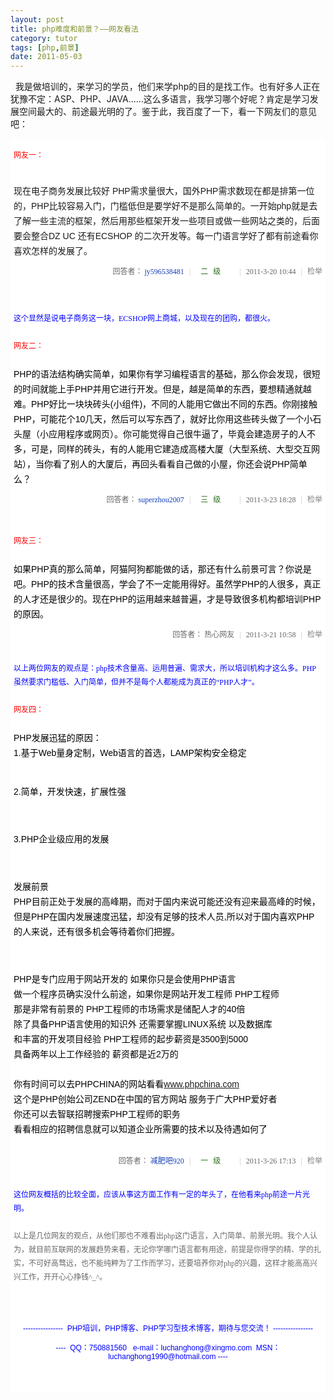 ```yaml
---
layout: post
title: php难度和前景？——网友看法
category: tutor
tags: [php,前景]
date: 2011-05-03
---
```

<p>&nbsp;&nbsp;我是做培训的，来学习的学员，他们来学php的目的是找工作。也有好多人正在犹豫不定：ASP、PHP、JAVA......这么多语言，我学习哪个好呢？肯定是学习发展空间最大的、前途最光明的了。鉴于此，我百度了一下，看一下网友们的意见吧：</p>
<div style="background-color: rgb(255, 255, 255); padding-top: 5px; padding-right: 5px; padding-bottom: 5px; padding-left: 5px; margin-top: 0px; margin-right: 0px; margin-bottom: 0px; margin-left: 0px; font-family: Arial, Verdana, sans-serif; font-size: 12px; ">
<p><span style="color: rgb(255, 0, 0); ">网友一：</span></p>
<p>&nbsp;</p>
<div class="content" style="margin-bottom: 5px; zoom: 1; ">
<pre class="reply-text mb10" id="content-645284465" style="margin-top: 0px; margin-right: 0px; margin-bottom: 10px; margin-left: 0px; padding-top: 0px; padding-right: 0px; padding-bottom: 0px; padding-left: 0px; font-family: Arial; white-space: pre-wrap; word-wrap: break-word; zoom: 1; "><div class="content" style="margin-bottom: 5px; zoom: 1; "><pre class="reply-text mb10" id="content-645284465" style="margin-top: 0px; margin-right: 0px; margin-bottom: 10px; margin-left: 0px; padding-top: 0px; padding-right: 0px; padding-bottom: 0px; padding-left: 0px; font-family: Arial; white-space: pre-wrap; word-wrap: break-word; zoom: 1; "><span class="Apple-style-span" style="font-family: arial, 宋体, sans-serif; white-space: normal; font-size: 14px; line-height: 24px; "><div class="content" style="margin-bottom: 5px; zoom: 1; "><pre class="reply-text mb10" id="content-645284465" style="margin-top: 0px; margin-right: 0px; margin-bottom: 10px; margin-left: 0px; padding-top: 0px; padding-right: 0px; padding-bottom: 0px; padding-left: 0px; font-family: Arial; white-space: pre-wrap; word-wrap: break-word; zoom: 1; ">
现在电子商务发展比较好 PHP需求量很大，国外PHP需求数现在都是排第一位的，PHP比较容易入门，门槛低但是要学好不是那么简单的。一开始php就是去了解一些主流的框架，然后用那些框架开发一些项目或做一些网站之类的，后面要会整合DZ UC 还有ECSHOP 的二次开发等。每一门语言学好了都有前途看你喜欢怎样的发展了。 </pre>
</div>
<div class="details align-r clf" style="font-size: 12px; line-height: 22px; color: rgb(102, 102, 102); font-family: tahoma; vertical-align: middle; text-align: right; zoom: 1; clear: both; "><span class="gray" style="color: rgb(102, 102, 102); ">回答者：</span>&nbsp;<a log="replyer.username.click" href="http://passport.baidu.com/?business&amp;aid=6&amp;un=jy596538481#2" target="_blank" uid="7b366a793539363533383438318202" uname="jy596538481" class="user-name" style="text-decoration: none; vertical-align: baseline; color: rgb(19, 61, 182); ">jy596538481</a>&nbsp;<span class="v-split" style="color: rgb(193, 193, 193); margin-top: 0px; margin-right: 5px; margin-bottom: 0px; margin-left: 5px; ">|</span>&nbsp;<a log="bestreplyer.icon.grade" class="i-grade i-grade-2 i-star-1" title="采纳率：9%" target="_blank" href="http://www.baidu.com/search/zhidao_help.html#如何选择头衔" style="text-decoration: none; background-image: url(http://img.baidu.com/img/iknow/grade.gif); background-attachment: initial; background-origin: initial; background-clip: initial; background-color: initial; display: inline-block; width: 62px; height: 18px; line-height: 18px; letter-spacing: 8px; text-align: left; font-size: 12px; text-indent: 8px; vertical-align: baseline; color: rgb(37, 110, 22); background-position: 0px -23px; background-repeat: no-repeat no-repeat; ">二级</a>&nbsp;<span class="v-split" style="color: rgb(193, 193, 193); margin-top: 0px; margin-right: 5px; margin-bottom: 0px; margin-left: 5px; ">|</span>&nbsp;<span>2011-3-20 10:44</span>&nbsp;<span class="v-split" style="color: rgb(193, 193, 193); margin-top: 0px; margin-right: 5px; margin-bottom: 0px; margin-left: 5px; ">|</span>&nbsp;<span class="accuse-link"><a href="http://zhidao.baidu.com/question/239883312.html?an=3&amp;si=1#" log="panel.accuse.click" style="text-decoration: none; vertical-align: baseline; color: gray; ">检举</a></span></div>
</span></pre>
</div>
</pre>
</div>
<div class="details align-r clf" style="font-size: 12px; line-height: 22px; color: rgb(102, 102, 102); font-family: tahoma; vertical-align: middle; zoom: 1; clear: both; text-align: left; "><span style="color: rgb(0, 0, 255); ">这个显然是说电子商务这一块，ECSHOP网上商城，以及现在的团购，都很火。</span></div>
<div class="details align-r clf" style="font-size: 12px; line-height: 22px; color: rgb(102, 102, 102); font-family: tahoma; vertical-align: middle; zoom: 1; clear: both; text-align: left; ">&nbsp;</div>
<div class="details align-r clf" style="font-size: 12px; line-height: 22px; color: rgb(102, 102, 102); font-family: tahoma; vertical-align: middle; zoom: 1; clear: both; text-align: left; "><span style="color: rgb(255, 0, 0); ">网友二：</span><br />
<br />
<span class="Apple-style-span" style="color: rgb(0, 0, 0); font-family: arial, 宋体, sans-serif; line-height: 24px; font-size: 14px; ">
<div class="content" style="margin-bottom: 5px; zoom: 1; ">
<pre class="reply-text mb10" id="content-649106530" style="margin-top: 0px; margin-right: 0px; margin-bottom: 10px; margin-left: 0px; padding-top: 0px; padding-right: 0px; padding-bottom: 0px; padding-left: 0px; font-family: Arial; white-space: pre-wrap; word-wrap: break-word; zoom: 1; ">
PHP的语法结构确实简单，如果你有学习编程语言的基础，那么你会发现，很短的时间就能上手PHP并用它进行开发。但是，越是简单的东西，要想精通就越难。PHP好比一块块砖头(小组件)，不同的人能用它做出不同的东西。你刚接触PHP，可能花个10几天，然后可以写东西了，就好比你用这些砖头做了一个小石头屋（小应用程序或网页）。你可能觉得自己很牛逼了，毕竟会建造房子的人不多，可是，同样的砖头，有的人能用它建造成高楼大厦（大型系统、大型交互网站），当你看了别人的大厦后，再回头看看自己做的小屋，你还会说PHP简单么？ </pre>
</div>
<div class="details align-r clf" style="font-size: 12px; line-height: 22px; color: rgb(102, 102, 102); font-family: tahoma; vertical-align: middle; text-align: right; zoom: 1; clear: both; "><span class="gray" style="color: rgb(102, 102, 102); ">回答者：</span>&nbsp;<a log="replyer.username.click" href="http://passport.baidu.com/?business&amp;aid=6&amp;un=superzhou2007#2" target="_blank" uid="fde873757065727a686f75323030377507" uname="superzhou2007" class="user-name" style="text-decoration: none; vertical-align: baseline; color: rgb(19, 61, 182); ">superzhou2007</a>&nbsp;<span class="v-split" style="color: rgb(193, 193, 193); margin-top: 0px; margin-right: 5px; margin-bottom: 0px; margin-left: 5px; ">|</span>&nbsp;<a log="bestreplyer.icon.grade" class="i-grade i-grade-3 i-star-5" title="采纳率：44%" target="_blank" href="http://www.baidu.com/search/zhidao_help.html#如何选择头衔" style="text-decoration: none; background-image: url(http://img.baidu.com/img/iknow/grade.gif); background-attachment: initial; background-origin: initial; background-clip: initial; background-color: initial; display: inline-block; width: 62px; height: 18px; line-height: 18px; letter-spacing: 8px; text-align: left; font-size: 12px; text-indent: 8px; vertical-align: baseline; color: rgb(37, 110, 22); background-position: 0px -115px; background-repeat: no-repeat no-repeat; ">三级</a>&nbsp;<span class="v-split" style="color: rgb(193, 193, 193); margin-top: 0px; margin-right: 5px; margin-bottom: 0px; margin-left: 5px; ">|</span>&nbsp;<span>2011-3-23 18:28</span>&nbsp;<span class="v-split" style="color: rgb(193, 193, 193); margin-top: 0px; margin-right: 5px; margin-bottom: 0px; margin-left: 5px; ">|</span>&nbsp;<span class="accuse-link"><a href="http://zhidao.baidu.com/question/239883312.html?an=3&amp;si=1#" log="panel.accuse.click" style="text-decoration: none; vertical-align: baseline; color: gray; ">检举</a></span></div>
<div class="details align-r clf" style="font-size: 12px; line-height: 22px; color: rgb(102, 102, 102); font-family: tahoma; vertical-align: middle; text-align: right; zoom: 1; clear: both; ">&nbsp;</div>
</span></div>
<div class="details align-r clf" style="font-size: 12px; line-height: 22px; color: rgb(102, 102, 102); font-family: tahoma; vertical-align: middle; zoom: 1; clear: both; text-align: left; ">&nbsp;</div>
<div class="details align-r clf" style="font-size: 12px; line-height: 22px; color: rgb(102, 102, 102); font-family: tahoma; vertical-align: middle; zoom: 1; clear: both; text-align: left; "><span style="color: rgb(255, 0, 0); ">网友三：</span><span style="color: rgb(0, 0, 255); "><br />
<br type="_moz" />
</span>
<div class="content" style="margin-bottom: 5px; zoom: 1; ">
<pre class="reply-text mb10" id="content-646256604" style="margin-top: 0px; margin-right: 0px; margin-bottom: 10px; margin-left: 0px; padding-top: 0px; padding-right: 0px; padding-bottom: 0px; padding-left: 0px; font-family: Arial; white-space: pre-wrap; word-wrap: break-word; zoom: 1; "><span class="Apple-style-span" style="color: rgb(0, 0, 0); font-family: arial, 宋体, sans-serif; line-height: 24px; white-space: normal; font-size: 14px; "><div class="content" style="margin-bottom: 5px; zoom: 1; "><pre class="reply-text mb10" id="content-646256604" style="margin-top: 0px; margin-right: 0px; margin-bottom: 10px; margin-left: 0px; padding-top: 0px; padding-right: 0px; padding-bottom: 0px; padding-left: 0px; font-family: Arial; white-space: pre-wrap; word-wrap: break-word; zoom: 1; ">
如果PHP真的那么简单，阿猫阿狗都能做的话，那还有什么前景可言？你说是吧。PHP的技术含量很高，学会了不一定能用得好。虽然学PHP的人很多，真正的人才还是很少的。现在PHP的运用越来越普遍，才是导致很多机构都培训PHP的原因。 </pre>
</div>
<div class="details align-r clf" style="font-size: 12px; line-height: 22px; color: rgb(102, 102, 102); font-family: tahoma; vertical-align: middle; text-align: right; zoom: 1; clear: both; "><span class="gray" style="color: rgb(102, 102, 102); ">回答者：</span>&nbsp;热心网友&nbsp;<span class="v-split" style="color: rgb(193, 193, 193); margin-top: 0px; margin-right: 5px; margin-bottom: 0px; margin-left: 5px; ">|</span>&nbsp;<span>2011-3-21 10:58</span>&nbsp;<span class="v-split" style="color: rgb(193, 193, 193); margin-top: 0px; margin-right: 5px; margin-bottom: 0px; margin-left: 5px; ">|</span>&nbsp;<span class="accuse-link"><a href="http://zhidao.baidu.com/question/239883312.html?an=3&amp;si=1#" log="panel.accuse.click" style="text-decoration: none; vertical-align: baseline; color: gray; ">检举</a></span></div>
</span></pre>
</div>
<div class="details align-r clf" style="font-size: 12px; line-height: 22px; color: rgb(102, 102, 102); font-family: tahoma; vertical-align: middle; text-align: right; zoom: 1; clear: both; ">&nbsp;</div>
<div class="details align-r clf" style="font-size: 12px; line-height: 22px; color: rgb(102, 102, 102); font-family: tahoma; vertical-align: middle; zoom: 1; clear: both; text-align: left; "><span style="color: rgb(0, 0, 255); "><span class="accuse-link">以上两位网友的观点是：php技术含量高、运用普遍、需求大，所以培训机构才这么多。PHP虽然要求门槛低、入门简单，但并不是每个人都能成为真正的&ldquo;PHP人才&rdquo;。</span></span></div>
<div class="details align-r clf" style="font-size: 12px; line-height: 22px; color: rgb(102, 102, 102); font-family: tahoma; vertical-align: middle; zoom: 1; clear: both; text-align: left; ">&nbsp;</div>
<div class="details align-r clf" style="font-size: 12px; line-height: 22px; color: rgb(102, 102, 102); font-family: tahoma; vertical-align: middle; zoom: 1; clear: both; text-align: left; "><span style="color: rgb(255, 0, 0); ">网友四：</span></div>
<div class="details align-r clf" style="font-size: 12px; line-height: 22px; color: rgb(102, 102, 102); font-family: tahoma; vertical-align: middle; zoom: 1; clear: both; text-align: left; ">&nbsp;</div>
<div class="details align-r clf" style="font-size: 12px; line-height: 22px; color: rgb(102, 102, 102); font-family: tahoma; vertical-align: middle; zoom: 1; clear: both; text-align: left; ">
<div class="content" style="margin-bottom: 5px; zoom: 1; ">
<pre class="reply-text mb10" id="content-652287480" style="margin-top: 0px; margin-right: 0px; margin-bottom: 10px; margin-left: 0px; padding-top: 0px; padding-right: 0px; padding-bottom: 0px; padding-left: 0px; font-family: Arial; white-space: pre-wrap; word-wrap: break-word; zoom: 1; "><span class="Apple-style-span" style="color: rgb(0, 0, 0); font-family: arial, 宋体, sans-serif; line-height: 24px; white-space: normal; font-size: 14px; "><div class="content" style="margin-bottom: 5px; zoom: 1; "><pre class="reply-text mb10" id="content-652287480" style="margin-top: 0px; margin-right: 0px; margin-bottom: 10px; margin-left: 0px; padding-top: 0px; padding-right: 0px; padding-bottom: 0px; padding-left: 0px; font-family: Arial; white-space: pre-wrap; word-wrap: break-word; zoom: 1; ">
PHP发展迅猛的原因：
1.基于Web量身定制，Web语言的首选，LAMP架构安全稳定

2.简单，开发快速，扩展性强

3.PHP企业级应用的发展

发展前景
PHP目前正处于发展的高峰期，而对于国内来说可能还没有迎来最高峰的时候，但是PHP在国内发展速度迅猛，却没有足够的技术人员,所以对于国内喜欢PHP的人来说，还有很多机会等待着你们把握。

PHP是专门应用于网站开发的  如果你只是会使用PHP语言 做一个程序员确实没什么前途，如果你是网站开发工程师 PHP工程师 那是非常有前景的  PHP工程师的市场需求是储配人才的40倍
除了具备PHP语言使用的知识外 还需要掌握LINUX系统  以及数据库 和丰富的开发项目经验 PHP工程师的起步薪资是3500到5000  具备两年以上工作经验的 薪资都是近2万的  
你有时间可以去PHPCHINA的网站看看<a href="http://www.phpchina.com/" target="_blank" style="text-decoration: none; vertical-align: baseline; color: rgb(19, 61, 182); ">www.phpchina.com</a> 这个是PHP创始公司ZEND在中国的官方网站 服务于广大PHP爱好者  你还可以去智联招聘搜索PHP工程师的职务 看看相应的招聘信息就可以知道企业所需要的技术以及待遇如何了 </pre>
</div>
<div class="details align-r clf" style="font-size: 12px; line-height: 22px; color: rgb(102, 102, 102); font-family: tahoma; vertical-align: middle; text-align: right; zoom: 1; clear: both; "><span class="gray" style="color: rgb(102, 102, 102); ">回答者：</span>&nbsp;<a log="replyer.username.click" href="http://passport.baidu.com/?business&amp;aid=6&amp;un=%BC%F5%B7%CA%B0%C9920#2" target="_blank" uid="983dbcf5b7cab0c9393230e213" uname="减肥吧920" class="user-name" style="text-decoration: none; vertical-align: baseline; color: rgb(19, 61, 182); ">减肥吧920</a>&nbsp;<span class="v-split" style="color: rgb(193, 193, 193); margin-top: 0px; margin-right: 5px; margin-bottom: 0px; margin-left: 5px; ">|</span>&nbsp;<a log="bestreplyer.icon.grade" class="i-grade i-grade-1 i-star-0" title="采纳率：0%" target="_blank" href="http://www.baidu.com/search/zhidao_help.html#如何选择头衔" style="text-decoration: none; background-image: url(http://img.baidu.com/img/iknow/grade.gif); background-attachment: initial; background-origin: initial; background-clip: initial; background-color: initial; display: inline-block; width: 62px; height: 18px; line-height: 18px; letter-spacing: 8px; text-align: left; font-size: 12px; text-indent: 8px; vertical-align: baseline; color: rgb(37, 110, 22); background-position: 0px 0px; background-repeat: no-repeat no-repeat; ">一级</a>&nbsp;<span class="v-split" style="color: rgb(193, 193, 193); margin-top: 0px; margin-right: 5px; margin-bottom: 0px; margin-left: 5px; ">|</span>&nbsp;<span>2011-3-26 17:13</span>&nbsp;<span class="v-split" style="color: rgb(193, 193, 193); margin-top: 0px; margin-right: 5px; margin-bottom: 0px; margin-left: 5px; ">|</span>&nbsp;<span class="accuse-link"><a href="http://zhidao.baidu.com/question/239883312.html?an=3&amp;si=1#" log="panel.accuse.click" style="text-decoration: none; vertical-align: baseline; color: gray; ">检举</a></span></div>
</span></pre>
</div>
<div class="details align-r clf" style="font-size: 12px; line-height: 22px; color: rgb(102, 102, 102); font-family: tahoma; vertical-align: middle; text-align: right; zoom: 1; clear: both; ">&nbsp;</div>
</div>
</div>
<div class="details align-r clf" style="font-size: 12px; line-height: 22px; color: rgb(102, 102, 102); font-family: tahoma; vertical-align: middle; zoom: 1; clear: both; text-align: left; "><span style="color: rgb(0, 0, 255); ">这位网友概括的比较全面，应该从事这方面工作有一定的年头了，在他看来php前途一片光明。</span></div>
<div class="details align-r clf" style="font-size: 12px; line-height: 22px; color: rgb(102, 102, 102); font-family: tahoma; vertical-align: middle; zoom: 1; clear: both; text-align: left; ">&nbsp;</div>
<div class="details align-r clf" style="font-size: 12px; line-height: 22px; color: rgb(102, 102, 102); font-family: tahoma; vertical-align: middle; zoom: 1; clear: both; text-align: left; ">以上是几位网友的观点，从他们那也不难看出php这门语言，入门简单、前景光明。我个人认为，就目前互联网的发展趋势来看，无论你学哪门语言都有用途，前提是你得学的精、学的扎实，不可好高骛远，也不能纯粹为了工作而学习，还要培养你对php的兴趣，这样才能高高兴兴工作，开开心心挣钱<img alt="" src="file:///C:\Users\Administrator\AppData\Roaming\Tencent\QQPinyin\Face\ImageCache\01.gif" />^_^。</div>
<div class="details align-r clf" style="font-size: 12px; line-height: 22px; color: rgb(102, 102, 102); font-family: tahoma; vertical-align: middle; zoom: 1; clear: both; text-align: left; ">&nbsp;</div>
<div class="details align-r clf" style="font-size: 12px; line-height: 22px; color: rgb(102, 102, 102); font-family: tahoma; vertical-align: middle; zoom: 1; clear: both; text-align: left; ">&nbsp;</div>
<div style="background-color: rgb(255, 255, 255); padding-top: 5px; padding-right: 5px; padding-bottom: 5px; padding-left: 5px; margin-top: 0px; margin-right: 0px; margin-bottom: 0px; margin-left: 0px; font-family: Arial, Verdana, sans-serif; font-size: 12px; ">
<p style="text-align: center; "><span style="color: rgb(0, 0, 255); ">----------------&nbsp; PHP培训，PHP博客、PHP学习型技术博客，期待与您交流！ ----------------<br />
<br />
----&nbsp; QQ：750881560&nbsp;&nbsp; e-mail：luchanghong@xingmo.com&nbsp; MSN：luchanghong1990@hotmail.com ----</span></p>
<p style="text-align: center; ">&nbsp;</p>
</div>
</div>
<p>&nbsp;</p>
